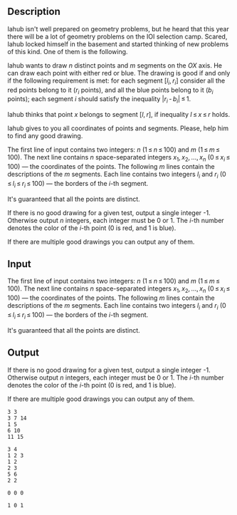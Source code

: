 ## Description

<div><p>Iahub isn't well prepared on geometry problems, but he heard that this year there will be a lot of geometry problems on the IOI selection camp. Scared, Iahub locked himself in the basement and started thinking of new problems of this kind. One of them is the following.</p><p>Iahub wants to draw <span class="tex-span"><i>n</i></span> distinct points and <span class="tex-span"><i>m</i></span> segments on the <span class="tex-span"><i>OX</i></span> axis. He can draw each point with either red or blue. The drawing is good if and only if the following requirement is met: for each segment <span class="tex-span">[<i>l</i><sub class="lower-index"><i>i</i></sub>, <i>r</i><sub class="lower-index"><i>i</i></sub>]</span> consider all the red points belong to it (<span class="tex-span"><i>r</i><sub class="lower-index"><i>i</i></sub></span> points), and all the blue points belong to it (<span class="tex-span"><i>b</i><sub class="lower-index"><i>i</i></sub></span> points); each segment <span class="tex-span"><i>i</i></span> should satisfy the inequality <span class="tex-span">|<i>r</i><sub class="lower-index"><i>i</i></sub> - <i>b</i><sub class="lower-index"><i>i</i></sub>| ≤ 1</span>.</p><p>Iahub thinks that point <span class="tex-span"><i>x</i></span> belongs to segment <span class="tex-span">[<i>l</i>, <i>r</i>]</span>, if inequality <span class="tex-span"><i>l</i> ≤ <i>x</i> ≤ <i>r</i></span> holds.</p><p>Iahub gives to you all coordinates of points and segments. Please, help him to find any good drawing.</p></div><div class="input-specification"><p>The first line of input contains two integers: <span class="tex-span"><i>n</i></span> (<span class="tex-span">1 ≤ <i>n</i> ≤ 100</span>) and <span class="tex-span"><i>m</i></span> (<span class="tex-span">1 ≤ <i>m</i> ≤ 100</span>). The next line contains <span class="tex-span"><i>n</i></span> space-separated integers <span class="tex-span"><i>x</i><sub class="lower-index">1</sub>, <i>x</i><sub class="lower-index">2</sub>, ..., <i>x</i><sub class="lower-index"><i>n</i></sub></span> (<span class="tex-span">0 ≤ <i>x</i><sub class="lower-index"><i>i</i></sub> ≤ 100</span>) — the coordinates of the points. The following <span class="tex-span"><i>m</i></span> lines contain the descriptions of the <span class="tex-span"><i>m</i></span> segments. Each line contains two integers <span class="tex-span"><i>l</i><sub class="lower-index"><i>i</i></sub></span> and <span class="tex-span"><i>r</i><sub class="lower-index"><i>i</i></sub></span> (<span class="tex-span">0 ≤ <i>l</i><sub class="lower-index"><i>i</i></sub> ≤ <i>r</i><sub class="lower-index"><i>i</i></sub> ≤ 100</span>) — the borders of the <span class="tex-span"><i>i</i></span>-th segment.</p><p>It's guaranteed that all the points are distinct.</p></div><div class="output-specification"><p>If there is no good drawing for a given test, output a single integer -1. Otherwise output <span class="tex-span"><i>n</i></span> integers, each integer must be 0 or 1. The <span class="tex-span"><i>i</i></span>-th number denotes the color of the <span class="tex-span"><i>i</i></span>-th point (0 is red, and 1 is blue).</p><p>If there are multiple good drawings you can output any of them.</p></div>

## Input

<p>The first line of input contains two integers: <span class="tex-span"><i>n</i></span> (<span class="tex-span">1 ≤ <i>n</i> ≤ 100</span>) and <span class="tex-span"><i>m</i></span> (<span class="tex-span">1 ≤ <i>m</i> ≤ 100</span>). The next line contains <span class="tex-span"><i>n</i></span> space-separated integers <span class="tex-span"><i>x</i><sub class="lower-index">1</sub>, <i>x</i><sub class="lower-index">2</sub>, ..., <i>x</i><sub class="lower-index"><i>n</i></sub></span> (<span class="tex-span">0 ≤ <i>x</i><sub class="lower-index"><i>i</i></sub> ≤ 100</span>) — the coordinates of the points. The following <span class="tex-span"><i>m</i></span> lines contain the descriptions of the <span class="tex-span"><i>m</i></span> segments. Each line contains two integers <span class="tex-span"><i>l</i><sub class="lower-index"><i>i</i></sub></span> and <span class="tex-span"><i>r</i><sub class="lower-index"><i>i</i></sub></span> (<span class="tex-span">0 ≤ <i>l</i><sub class="lower-index"><i>i</i></sub> ≤ <i>r</i><sub class="lower-index"><i>i</i></sub> ≤ 100</span>) — the borders of the <span class="tex-span"><i>i</i></span>-th segment.</p><p>It's guaranteed that all the points are distinct.</p>

## Output

<p>If there is no good drawing for a given test, output a single integer -1. Otherwise output <span class="tex-span"><i>n</i></span> integers, each integer must be 0 or 1. The <span class="tex-span"><i>i</i></span>-th number denotes the color of the <span class="tex-span"><i>i</i></span>-th point (0 is red, and 1 is blue).</p><p>If there are multiple good drawings you can output any of them.</p>





```input1
3 3
3 7 14
1 5
6 10
11 15

```




```input2
3 4
1 2 3
1 2
2 3
5 6
2 2

```




```output1
0 0 0
```




```output2
1 0 1
```


